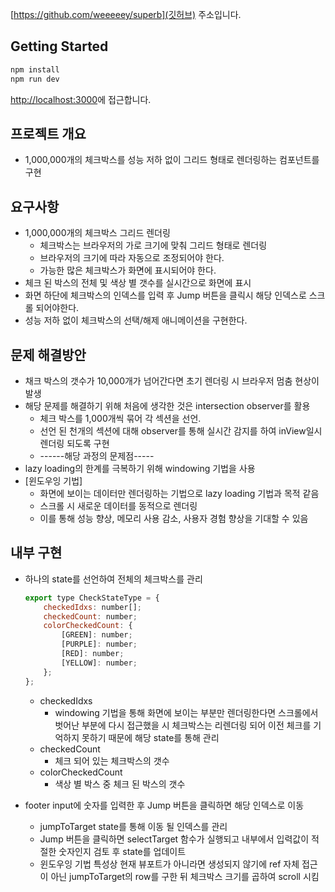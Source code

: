 [https://github.com/weeeeey/superb](깃허브) 주소입니다.

## Getting Started

```bash
npm install
npm run dev
```

[http://localhost:3000](http://localhost:3000)에 접근합니다.

## 프로젝트 개요

- 1,000,000개의 체크박스를 성능 저하 없이 그리드 형태로 렌더링하는 컴포넌트를 구현

## 요구사항

- 1,000,000개의 체크박스 그리드 렌더링
  - 체크박스는 브라우저의 가로 크기에 맞춰 그리드 형태로 렌더링
  - 브라우저의 크기에 따라 자동으로 조정되어야 한다.
  - 가능한 많은 체크박스가 화면에 표시되어야 한다.
- 체크 된 박스의 전체 및 색상 별 갯수를 실시간으로 화면에 표시
- 화면 하단에 체크박스의 인덱스를 입력 후 Jump 버튼을 클릭시 해당 인덱스로 스크롤 되어야한다.
- 성능 저하 없이 체크박스의 선택/해제 애니메이션을 구현한다.

## 문제 해결방안

- 채크 박스의 갯수가 10,000개가 넘어간다면 초기 렌더링 시 브라우저 멈춤 현상이 발생
- 해당 문제를 해결하기 위해 처음에 생각한 것은 intersection observer를 활용
  - 체크 박스를 1,000개씩 묶어 각 섹션을 선언.
  - 선언 된 천개의 섹션에 대해 observer를 통해 실시간 감지를 하여 inView일시 렌더링 되도록 구현
  - ------해당 과정의 문제점-----
- lazy loading의 한계를 극복하기 위해 windowing 기법을 사용
- [윈도우잉 기법]
  - 화면에 보이는 데이터만 렌더링하는 기법으로 lazy loading 기법과 목적 같음
  - 스크롤 시 새로운 데이터를 동적으로 렌더링
  - 이를 통해 성능 향상, 메모리 사용 감소, 사용자 경험 향상을 기대할 수 있음

## 내부 구현

- 하나의 state를 선언하여 전체의 체크박스를 관리

  ```javascript
  export type CheckStateType = {
      checkedIdxs: number[];
      checkedCount: number;
      colorCheckedCount: {
          [GREEN]: number;
          [PURPLE]: number;
          [RED]: number;
          [YELLOW]: number;
      };
  };
  ```

  - checkedIdxs
    - windowing 기법을 통해 화면에 보이는 부분만 렌더링한다면 스크롤에서 벗어난 부분에 다시 접근했을 시 체크박스는 리렌더링 되어 이전 체크를 기억하지 못하기 때문에 해당 state를 통해 관리
  - checkedCount
    - 체크 되어 있는 체크박스의 갯수
  - colorCheckedCount
    - 색상 별 박스 중 체크 된 박스의 갯수

- footer input에 숫자를 입력한 후 Jump 버튼을 클릭하면 해당 인덱스로 이동

  - jumpToTarget state를 통해 이동 될 인덱스를 관리
  - Jump 버튼을 클릭하면 selectTarget 함수가 실행되고 내부에서 입력값이 적절한 숫자인지 검토 후 state를 업데이트
  - 윈도우잉 기법 특성상 현재 뷰포트가 아니라면 생성되지 않기에 ref 자체 접근이 아닌 jumpToTarget의 row를 구한 뒤 체크박스 크기를 곱하여 scroll 시킴
